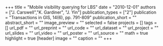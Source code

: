 +++
title = "Mobile visibility querying for LBS"
date = "2010-12-01"
authors = ["J. Carswell","K. Gardiner", "J. Yin"]
publication_types = ["2"]
publication = "Transactions in GIS, 14(6), pp. 791-809"
publication_short = ""
abstract_short = ""
image_preview = ""
selected = false
projects = []
tags = []
url_pdf = ""
url_preprint = ""
url_code = ""
url_dataset = ""
url_project = ""
url_slides = ""
url_video = ""
url_poster = ""
url_source = ""
math = true
highlight = true
[header]
image = ""
caption = ""
+++